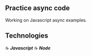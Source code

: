 ## Practice async code
Working on Javascript async examples.

## Technologies

:coffee: **_Javascript_**
:coffee: **_Node_**
